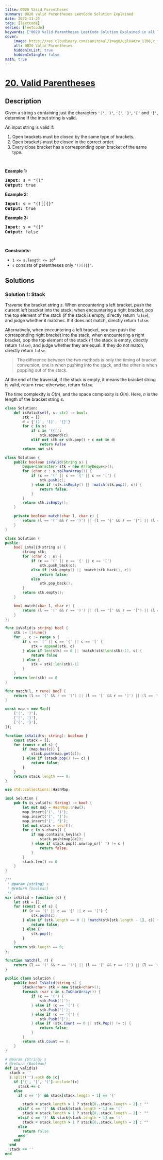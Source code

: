```yaml
---
title: 0020 Valid Parentheses
summary: 0020 Valid Parentheses LeetCode Solution Explained
date: 2022-11-25
tags: [leetcode]
series: [leetcode]
keywords: ["0020 Valid Parentheses LeetCode Solution Explained in all languages", "0020 Valid Parentheses", "LeetCode", "leetcode solution in Python3 C++ Java Go PHP Ruby Swift TypeScript Rust C# JavaScript C", "GeeksforGeeks", "InterviewBit", "Coding Ninjas", "HackerRank", "HackerEarth", "CodeChef", "TopCoder", "AlgoExpert", "freeCodeCamp", "Codeforces", "GitHub", "AtCoder", "Samir Paul"]
cover:
    image: https://res.cloudinary.com/samirpaul/image/upload/w_1100,c_fit,co_rgb:FFFFFF,l_text:Arial_75_bold:0020 Valid Parentheses - Solution Explained/problem-solving.webp
    alt: 0020 Valid Parentheses
    hiddenInList: true
    hiddenInSingle: false
math: true
---
```



# [20. Valid Parentheses](https://leetcode.com/problems/valid-parentheses)


## Description

<p>Given a string <code>s</code> containing just the characters <code>&#39;(&#39;</code>, <code>&#39;)&#39;</code>, <code>&#39;{&#39;</code>, <code>&#39;}&#39;</code>, <code>&#39;[&#39;</code> and <code>&#39;]&#39;</code>, determine if the input string is valid.</p>

<p>An input string is valid if:</p>

<ol>
	<li>Open brackets must be closed by the same type of brackets.</li>
	<li>Open brackets must be closed in the correct order.</li>
	<li>Every close bracket has a corresponding open bracket of the same type.</li>
</ol>

<p>&nbsp;</p>
<p><strong class="example">Example 1:</strong></p>

<pre>
<strong>Input:</strong> s = &quot;()&quot;
<strong>Output:</strong> true
</pre>

<p><strong class="example">Example 2:</strong></p>

<pre>
<strong>Input:</strong> s = &quot;()[]{}&quot;
<strong>Output:</strong> true
</pre>

<p><strong class="example">Example 3:</strong></p>

<pre>
<strong>Input:</strong> s = &quot;(]&quot;
<strong>Output:</strong> false
</pre>

<p>&nbsp;</p>
<p><strong>Constraints:</strong></p>

<ul>
	<li><code>1 &lt;= s.length &lt;= 10<sup>4</sup></code></li>
	<li><code>s</code> consists of parentheses only <code>&#39;()[]{}&#39;</code>.</li>
</ul>

## Solutions

### Solution 1: Stack

Traverse the bracket string $s$. When encountering a left bracket, push the current left bracket into the stack; when encountering a right bracket, pop the top element of the stack (if the stack is empty, directly return `false`), and judge whether it matches. If it does not match, directly return `false`.

Alternatively, when encountering a left bracket, you can push the corresponding right bracket into the stack; when encountering a right bracket, pop the top element of the stack (if the stack is empty, directly return `false`), and judge whether they are equal. If they do not match, directly return `false`.

> The difference between the two methods is only the timing of bracket conversion, one is when pushing into the stack, and the other is when popping out of the stack.

At the end of the traversal, if the stack is empty, it means the bracket string is valid, return `true`; otherwise, return `false`.

The time complexity is $O(n)$, and the space complexity is $O(n)$. Here, $n$ is the length of the bracket string $s$.

<!-- tabs:start -->

```python
class Solution:
    def isValid(self, s: str) -> bool:
        stk = []
        d = {'()', '[]', '{}'}
        for c in s:
            if c in '({[':
                stk.append(c)
            elif not stk or stk.pop() + c not in d:
                return False
        return not stk
```

```java
class Solution {
    public boolean isValid(String s) {
        Deque<Character> stk = new ArrayDeque<>();
        for (char c : s.toCharArray()) {
            if (c == '(' || c == '{' || c == '[') {
                stk.push(c);
            } else if (stk.isEmpty() || !match(stk.pop(), c)) {
                return false;
            }
        }
        return stk.isEmpty();
    }

    private boolean match(char l, char r) {
        return (l == '(' && r == ')') || (l == '{' && r == '}') || (l == '[' && r == ']');
    }
}
```

```cpp
class Solution {
public:
    bool isValid(string s) {
        string stk;
        for (char c : s) {
            if (c == '(' || c == '{' || c == '[')
                stk.push_back(c);
            else if (stk.empty() || !match(stk.back(), c))
                return false;
            else
                stk.pop_back();
        }
        return stk.empty();
    }

    bool match(char l, char r) {
        return (l == '(' && r == ')') || (l == '[' && r == ']') || (l == '{' && r == '}');
    }
};
```

```go
func isValid(s string) bool {
	stk := []rune{}
	for _, c := range s {
		if c == '(' || c == '{' || c == '[' {
			stk = append(stk, c)
		} else if len(stk) == 0 || !match(stk[len(stk)-1], c) {
			return false
		} else {
			stk = stk[:len(stk)-1]
		}
	}
	return len(stk) == 0
}

func match(l, r rune) bool {
	return (l == '(' && r == ')') || (l == '[' && r == ']') || (l == '{' && r == '}')
}
```

```ts
const map = new Map([
    ['(', ')'],
    ['[', ']'],
    ['{', '}'],
]);

function isValid(s: string): boolean {
    const stack = [];
    for (const c of s) {
        if (map.has(c)) {
            stack.push(map.get(c));
        } else if (stack.pop() !== c) {
            return false;
        }
    }
    return stack.length === 0;
}
```

```rust
use std::collections::HashMap;

impl Solution {
    pub fn is_valid(s: String) -> bool {
        let mut map = HashMap::new();
        map.insert('(', ')');
        map.insert('[', ']');
        map.insert('{', '}');
        let mut stack = vec![];
        for c in s.chars() {
            if map.contains_key(&c) {
                stack.push(map[&c]);
            } else if stack.pop().unwrap_or(' ') != c {
                return false;
            }
        }
        stack.len() == 0
    }
}
```

```js
/**
 * @param {string} s
 * @return {boolean}
 */
var isValid = function (s) {
    let stk = [];
    for (const c of s) {
        if (c == '(' || c == '{' || c == '[') {
            stk.push(c);
        } else if (stk.length == 0 || !match(stk[stk.length - 1], c)) {
            return false;
        } else {
            stk.pop();
        }
    }
    return stk.length == 0;
};

function match(l, r) {
    return (l == '(' && r == ')') || (l == '[' && r == ']') || (l == '{' && r == '}');
}
```

```cs
public class Solution {
    public bool IsValid(string s) {
        Stack<char> stk = new Stack<char>();
        foreach (var c in s.ToCharArray()) {
            if (c == '(') {
                stk.Push(')');
            } else if (c == '[') {
                stk.Push(']');
            } else if (c == '{') {
                stk.Push('}');
            } else if (stk.Count == 0 || stk.Pop() != c) {
                return false;
            }
        }
        return stk.Count == 0;
    }
}
```

```rb
# @param {String} s
# @return {Boolean}
def is_valid(s)
  stack = ''
  s.split('').each do |c|
    if ['{', '[', '('].include?(c)
      stack += c
    else
      if c == '}' && stack[stack.length - 1] == '{'

        stack = stack.length > 1 ? stack[0..stack.length - 2] : ""
      elsif c == ']' && stack[stack.length - 1] == '['
        stack = stack.length > 1 ? stack[0..stack.length - 2] : ""
      elsif c == ')' && stack[stack.length - 1] == '('
        stack = stack.length > 1 ? stack[0..stack.length - 2] : ""
      else
        return false
      end
    end
  end
  stack == ''
end
```

<!-- tabs:end -->

<!-- end -->
